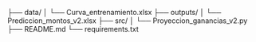 ├── data/
│   └── Curva_entrenamiento.xlsx
├── outputs/
│   └── Prediccion_montos_v2.xlsx
├── src/
│   └── Proyeccion_ganancias_v2.py
├── README.md
└── requirements.txt

